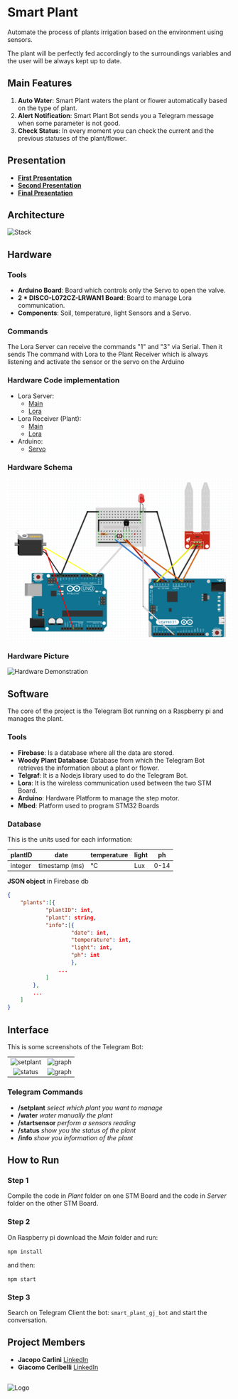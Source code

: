 # Smart Plant
Automate the process of plants irrigation based on the environment using sensors.

The plant will be perfectly fed accordingly to the surroundings variables and the user will be always kept up to date.

## Main Features
1. **Auto Water**: Smart Plant waters the plant or flower automatically based on the type of plant.
2. **Alert Notification**: Smart Plant Bot sends you a Telegram message when some parameter is not good.
3. **Check Status**: In every moment you can check the current and the previous statuses of the plant/flower.

## Presentation
* [**First Presentation**](https://www.slideshare.net/ceribbo/smart-plant-first-presentation-100457174)
* [**Second Presentation**](https://www.slideshare.net/ceribbo/smart-plant-second-presentation)
* [**Final Presentation**](https://www.slideshare.net/ceribbo/smart-plant-final-presentation-100457179)


## Architecture
![Stack](https://raw.githubusercontent.com/pervasivesystems/smart-plant/master/structure.jpg)


## Hardware
### Tools
* **Arduino Board**: Board which controls only the Servo to open the valve.
* **2 * DISCO-L072CZ-LRWAN1 Board**: Board to manage Lora communication.
* **Components**: Soil, temperature, light Sensors and a Servo.

### Commands
The Lora Server can receive the commands "1" and "3" via Serial. Then it sends The command with Lora to the Plant Receiver which is always listening and activate the sensor or the servo on the Arduino

### Hardware Code implementation
* Lora Server: 
    * [Main](https://github.com/pervasivesystems/smart-plant/blob/master/Lora-Server/main.cpp)
    * [Lora](https://github.com/pervasivesystems/smart-plant/blob/master/Lora-Server/SX1276ServerLora/ServerLora.cpp)
* Lora Receiver (Plant):
    * [Main](https://github.com/pervasivesystems/smart-plant/blob/master/Lora-Plant/main.cpp)
    * [Lora](https://github.com/pervasivesystems/smart-plant/blob/master/Lora-Plant/SX1276PlantLora/PlantLora.cpp)
* Arduino:
    * [Servo](https://github.com/pervasivesystems/smart-plant/blob/master/Arduino-Servo/sketch_may31a.ino)

### Hardware Schema
![Hardware Schema](https://github.com/pervasivesystems/smart-plant/blob/master/scheme.png)
### Hardware Picture
![Hardware Demonstration](https://github.com/pervasivesystems/smart-plant/blob/master/demonstration.JPG)

## Software
The core of the project is the Telegram Bot running on a Raspberry pi and manages the plant.

### Tools
* **Firebase**: Is a database where all the data are stored.
* **Woody Plant Database**: Database from which the Telegram Bot retrieves the information about a plant or flower.
* **Telgraf**: It is a Nodejs library used to do the Telegram Bot.
* **Lora**: It is the wireless communication used between the two STM Board.
* **Arduino**: Hardware Platform to manage the step motor.  
* **Mbed**: Platform used to program STM32 Boards

### Database

This is the units used for each information:

| plantID |      date      | temperature | light | ph   |
| ------- | -------------- | ----------- | ----- | ---- |
| integer | timestamp (ms) |     °C      | Lux   | 0-14 |


**JSON object** in Firebase db
```json
{
    "plants":[{
            "plantID": int,
            "plant": string,
            "info":[{
                    "date": int,
                    "temperature": int,
                    "light": int,
                    "ph": int
                    },
                ...
            ]
        },
        ...
    ]
}
```



## Interface
This is some screenshots of the Telegram Bot:

| | |
|:-------------------------:|:-------------------------:|
|<img alt="setplant" src="https://raw.githubusercontent.com/pervasivesystems/smart-plant/master/setplant.png">|<img alt="graph" src="https://raw.githubusercontent.com/pervasivesystems/smart-plant/master/graph.png">|
|<img alt="status" src="https://raw.githubusercontent.com/pervasivesystems/smart-plant/master/status.png">|<img alt="graph" src="https://raw.githubusercontent.com/pervasivesystems/smart-plant/master/info.png">|

### Telegram Commands

- **/setplant** _select which plant you want to manage_
- **/water** _water manually the plant_
- **/startsensor** _perform a sensors reading_
- **/status** _show you the status of the plant_
- **/info** _show you information of the plant_

## How to Run

### Step 1
Compile the code in *Plant* folder on one STM Board and the code in *Server* folder on the other STM Board.

### Step 2
On Raspberry pi download the *Main* folder and run:

`npm install`

and then:

`npm start`

### Step 3
Search on Telegram Client the bot: `smart_plant_gj_bot` and start the conversation.



## Project Members
* **Jacopo Carlini**  [LinkedIn](https://www.linkedin.com/in/jacopo-carlini/)
* **Giacomo Ceribelli**  [LinkedIn](https://www.linkedin.com/in/giacomo-ceribelli/)

 ##
 ![Logo](https://github.com/pervasivesystems/smart-plant/blob/master/Sapienza_Universit___di_Roma-logo-C9225434E8-seeklogo.com%20(1).png "Sapienza")

